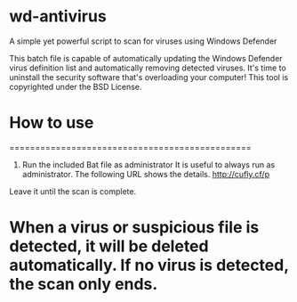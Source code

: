 # wd-antivirus
A simple yet powerful script to scan for viruses using Windows Defender

This batch file is capable of automatically updating the Windows Defender virus definition list and automatically removing detected viruses.
It's time to uninstall the security software that's overloading your computer!
This tool is copyrighted under the BSD License.

# How to use

===============================================
1. Run the included Bat file as administrator
It is useful to always run as administrator. The following URL shows the details.
http://cufly.cf/p

Leave it until the scan is complete.

When a virus or suspicious file is detected, it will be deleted automatically.
If no virus is detected, the scan only ends.
===============================================
